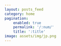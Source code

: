 ```yaml
---
layout: posts_feed
category: home
pagination:
    enabled: true
    permalink: '/:num/'
    title: ':title'
image: assets/img/jp.png
---
```


